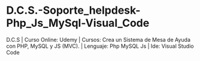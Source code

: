 # D.C.S.-Soporte_helpdesk-Php_Js_MySql-Visual_Code
D.C.S | Curso Online: Udemy | Cursos: Crea un Sistema de Mesa de Ayuda con PHP, MySQL y JS (MVC). | Lenguaje: Php MySQL Js | Ide: Visual Studio Code

